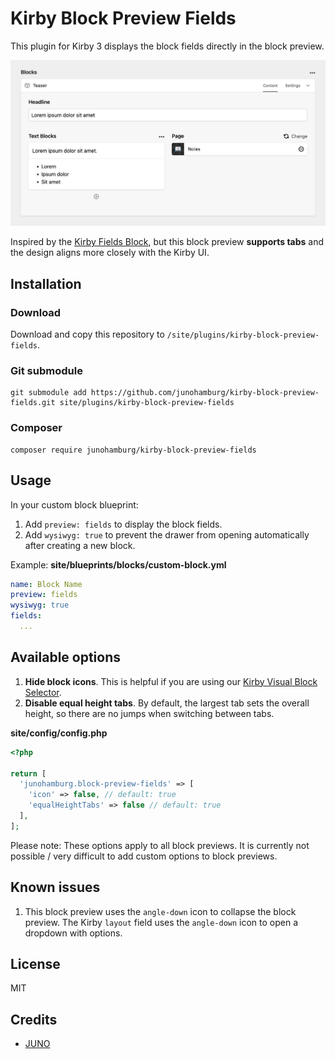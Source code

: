 # Kirby Block Preview Fields

This plugin for Kirby 3 displays the block fields directly in the block preview.

![Block Preview Fields](preview.jpg)

Inspired by the [Kirby Fields Block](https://github.com/jongacnik/kirby-fields-block), but this block preview **supports tabs** and the design aligns more closely with the Kirby UI.

## Installation

### Download

Download and copy this repository to `/site/plugins/kirby-block-preview-fields`.

### Git submodule

```
git submodule add https://github.com/junohamburg/kirby-block-preview-fields.git site/plugins/kirby-block-preview-fields
```

### Composer

```
composer require junohamburg/kirby-block-preview-fields
```

## Usage

In your custom block blueprint:
1. Add `preview: fields` to display the block fields.
2. Add `wysiwyg: true` to prevent the drawer from opening automatically after creating a new block.

Example: **site/blueprints/blocks/custom-block.yml**
```yml
name: Block Name
preview: fields
wysiwyg: true
fields:
  ...
```

## Available options

1. **Hide block icons**. This is helpful if you are using our [Kirby Visual Block Selector](https://github.com/junohamburg/kirby-visual-block-selector).
2. **Disable equal height tabs**. By default, the largest tab sets the overall height, so there are no jumps when switching between tabs.

 **site/config/config.php**
```php
<?php

return [
  'junohamburg.block-preview-fields' => [
    'icon' => false, // default: true
    'equalHeightTabs' => false // default: true
  ],
];
```

Please note: These options apply to all block previews. It is currently not possible / very difficult to add custom options to block previews.

## Known issues
1. This block preview uses the `angle-down` icon to collapse the block preview. The Kirby `layout` field uses the `angle-down` icon to open a dropdown with options.

## License

MIT

## Credits

- [JUNO](https://juno-hamburg.com)
